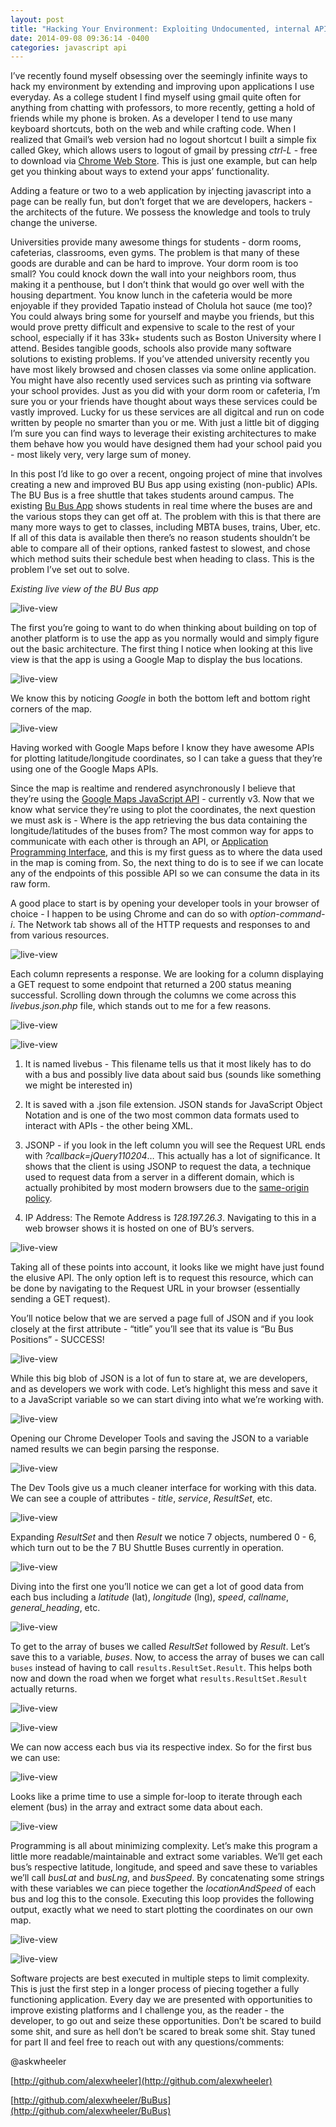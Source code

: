 ```yaml
---
layout: post
title: "Hacking Your Environment: Exploiting Undocumented, internal APIs, Part I"
date: 2014-09-08 09:36:14 -0400
categories: javascript api
---
```


I’ve recently found myself obsessing over the seemingly infinite ways to hack
my environment by extending and improving upon applications I use everyday.  As
a college student I find myself using gmail quite often for anything from
chatting with professors, to more recently, getting a hold of friends while my
phone is broken.  As a developer I tend to use many keyboard shortcuts, both on
the web and while crafting code.  When I realized that Gmail’s web version had
no logout shortcut I built a simple fix called Gkey, which allows users to
logout of gmail by pressing *ctrl-L* - free to download via [Chrome Web Store](https://chrome.google.com/webstore/category/extensions).
This is just one example, but can help get you thinking about ways to extend
your apps’ functionality.

Adding a feature or two to a web application by injecting javascript into a
page can be really fun, but don’t forget that we are developers, hackers - the
architects of the future.  We possess the knowledge and tools to truly change
the universe.

Universities provide many awesome things for students - dorm rooms, cafeterias,
classrooms, even gyms.  The problem is that many of these goods are durable and
can be hard to improve.  Your dorm room is too small? You could knock down the
wall into your neighbors room, thus making it a penthouse, but I don’t think
that would go over well with the housing department.  You know lunch in the
cafeteria would be more enjoyable if they provided Tapatio instead of Cholula
hot sauce (me too)?  You could always bring some for yourself and maybe you
friends, but this would prove pretty difficult and expensive to scale to the
rest of your school, especially if it has 33k+ students such as Boston
University where I attend.  Besides tangible goods, schools also provide many
software solutions to existing problems.  If you’ve attended university
recently you have most likely browsed and chosen classes via some online
application.  You might have also recently used services such as printing via
software your school provides.  Just as you did with your dorm room or
cafeteria, I’m sure you or your friends have thought about ways these services
could be vastly improved.  Lucky for us these services are all digitcal and run
on code written by people no smarter than you or me.  With just a little bit of
digging I’m sure you can find ways to leverage their existing architectures to
make them behave how you would have designed them had your school paid you -
most likely very, very large sum of money.

In this post I’d like to go over a recent, ongoing project of mine that
involves creating a new and improved BU Bus app using existing (non-public)
APIs.  The BU Bus is a free shuttle that takes students around campus.  The
existing [Bu Bus App](http://www.bu.edu/thebus/live-view/) shows students in real time where the buses are and the
various stops they can get off at.  The problem with this is that there are
many more ways to get to classes, including MBTA buses, trains, Uber, etc.  If
all of this data is available then there’s no reason students shouldn’t be able
to compare all of their options, ranked fastest to slowest, and chose which
method suits their schedule best when heading to class.  This is the problem
I’ve set out to solve.

*Existing live view of the BU Bus app*

![live-view](/assets/hacking-your-environment/live-view.png)

The first you’re going to want to do when thinking about building on top of
another platform is to use the app as you normally would and simply figure out
the basic architecture.  The first thing I notice when looking at this live
view is that the app is using a Google Map to display the bus locations.

![live-view](/assets/hacking-your-environment/live-view.png)

We know this by noticing *Google* in both the bottom left and bottom right
corners of the map.


![live-view](/assets/hacking-your-environment/google.png)

Having worked with Google Maps before I know they have awesome APIs for
plotting latitude/longitude coordinates, so I can take a guess that they’re
using one of the Google Maps APIs.

Since the map is realtime and rendered asynchronously I believe that they’re
using the [Google Maps JavaScript API](https://developers.google.com/maps/documentation/javascript/) - currently v3.  Now that we know what
service they’re using to plot the coordinates, the next question we must ask is - Where is the app retrieving the bus data containing the longitude/latitudes
of the buses from?  The most common way for apps to communicate with each other
is through an API, or [Application Programming Interface](http://www.makeuseof.com/tag/api-good-technology-explained/), and this is my first
guess as to where the data used in the map is coming from.  So, the next thing
to do is to see if we can locate any of the endpoints of this possible API so
we can consume the data in its raw form.

A good place to start is by opening your developer tools in your browser of
choice - I happen to be using Chrome and can do so with *option-command-i*.  The
Network tab shows all of the HTTP requests and responses to and from various
resources.

![live-view](/assets/hacking-your-environment/network-requests.png)

Each column represents a response.  We are looking for a column displaying a
GET request to some endpoint that returned a 200 status meaning successful.
Scrolling down through the columns we come across this *livebus.json.php* file,
which stands out to me for a few reasons.

![live-view](/assets/hacking-your-environment/livebus-json.png)

![live-view](/assets/hacking-your-environment/request-url.png)

1. It is named livebus - This filename tells us that it most likely has to do
with a bus and possibly live data about said bus (sounds like something we
might be interested in)

2.  It is saved with a .json file extension.  JSON stands for JavaScript Object
Notation and is one of the two most common data formats used to interact with
APIs - the other being XML.

3. JSONP - if you look in the left column you will see the Request URL ends
with *?callback=jQuery110204*… This actually has a lot of significance.  It shows
that the client is using JSONP to request the data, a technique used to request
data from a server in a different domain, which is actually prohibited by most
modern browsers due to the [same-origin policy](https://developer.mozilla.org/en-US/docs/Web/Security/Same-origin_policy).

4. IP Address: The Remote Address is *128.197.26.3*.  Navigating to this in a
web browser shows it is hosted on one of BU’s servers.


![live-view](/assets/hacking-your-environment/ip-address.png)

Taking all of these points into account, it looks like we might have just found
the elusive API.  The only option left is to request this resource, which can
be done by navigating to the Request URL in your browser (essentially sending a
GET request).

You’ll notice below that we are served a page full of JSON and if you look
closely at the first attribute - “title” you’ll see that its value is “Bu Bus
Positions” - SUCCESS!

![live-view](/assets/hacking-your-environment/json-response-1.png)

While this big blob of JSON is a lot of fun to stare at, we are developers, and
as developers we work with code.  Let’s highlight this mess and save it to a
JavaScript variable so we can start diving into what we’re working with.

![live-view](/assets/hacking-your-environment/json-response-2.png)

Opening our Chrome Developer Tools and saving the JSON to a variable named
results we can begin parsing the response.

![live-view](/assets/hacking-your-environment/json-response-3.png)

The Dev Tools give us a much cleaner interface for working with this data.  We
can see a couple of attributes - *title*, *service*, *ResultSet*, etc.

![live-view](/assets/hacking-your-environment/result-1.png)

Expanding *ResultSet*  and then *Result* we notice 7 objects, numbered 0 - 6, which
turn out to be the 7 BU Shuttle Buses currently in operation.


![live-view](/assets/hacking-your-environment/result-2.png)

Diving into the first one you’ll notice we can get a lot of good data from each
bus including a *latitude* (lat), *longitude* (lng), *speed*, *callname*,
*general_heading*, etc.


![live-view](/assets/hacking-your-environment/result-3.png)

To get to the array of buses we called *ResultSet* followed by *Result*.  Let’s
save this to a variable, *buses*.  Now, to access the array of buses we can call
`buses` instead of having to call `results.ResultSet.Result`.  This helps both  now
and down the road when we forget what `results.ResultSet.Result` actually
returns.

![live-view](/assets/hacking-your-environment/result-set-1.png)

![live-view](/assets/hacking-your-environment/result-set-2.png)

We can now access each bus via its respective index. So for the first bus we
can use:

![live-view](/assets/hacking-your-environment/bus-1.png)

Looks like a prime time to use a simple for-loop to iterate through each
element (bus) in the array and extract some data about each.

![live-view](/assets/hacking-your-environment/bus-loop.png)

Programming is all about minimizing complexity.  Let’s make this program a
little more readable/maintainable and extract some variables.  We’ll get each
bus’s respective latitude, longitude, and speed and save these to variables
we’ll call *busLat* and *busLng*, and *busSpeed*.  By concatenating some strings with
these variables we can piece together the *locationAndSpeed* of each bus and log
this to the console.  Executing this loop provides the following output,
exactly what we need to start plotting the coordinates on our own map.

![live-view](/assets/hacking-your-environment/bus-loop-code.png)

![live-view](/assets/hacking-your-environment/bus-loop.png)

Software projects are best executed in multiple steps to limit complexity. This
is just the first step in a longer process of piecing together a fully
functioning application.  Every day we are presented with opportunities to
improve existing platforms and I challenge you, as the reader - the developer,
to go out and seize these opportunities.  Don’t be scared to build some shit,
and sure as hell don’t be scared to break some shit.     Stay tuned for part II
and feel free to reach out with any questions/comments:

@askwheeler

[http://github.com/alexwheeler](http://github.com/alexwheeler)

[http://github.com/alexwheeler/BuBus](http://github.com/alexwheeler/BuBus)
